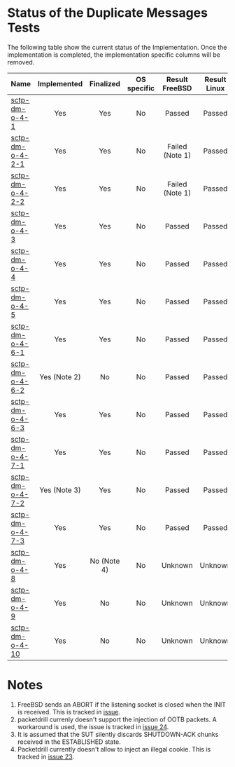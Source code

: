 # Status of the Duplicate Messages Tests

The following table show the current status of the Implementation. Once the implementation is completed, the implementation specific columns will be removed.

| Name                                  | Implemented | Finalized  | OS specific | Result FreeBSD | Result Linux |
|:--------------------------------------|:-----------:|:----------:|:-----------:|:--------------:|:------------:|
|[sctp-dm-o-4-1](sctp-dm-o-4-1.pkt)     | Yes         | Yes        | No          | Passed         | Passed       |
|[sctp-dm-o-4-2-1](sctp-dm-o-4-2-1.pkt) | Yes         | Yes        | No          | Failed (Note 1)| Passed       |
|[sctp-dm-o-4-2-2](sctp-dm-o-4-2-2.pkt) | Yes         | Yes        | No          | Failed (Note 1)| Passed       |
|[sctp-dm-o-4-3](sctp-dm-o-4-3.pkt)     | Yes         | Yes        | No          | Passed         | Passed       |
|[sctp-dm-o-4-4](sctp-dm-o-4-4.pkt)     | Yes         | Yes        | No          | Passed         | Passed       |
|[sctp-dm-o-4-5](sctp-dm-o-4-5.pkt)     | Yes         | Yes        | No          | Passed         | Passed       |
|[sctp-dm-o-4-6-1](sctp-dm-o-4-6-1.pkt) | Yes         | Yes        | No          | Passed         | Passed       |
|[sctp-dm-o-4-6-2](sctp-dm-o-4-6-2.pkt) | Yes (Note 2)| No         | No          | Passed         | Passed       |
|[sctp-dm-o-4-6-3](sctp-dm-o-4-6-3.pkt) | Yes         | Yes        | No          | Passed         | Passed       |
|[sctp-dm-o-4-7-1](sctp-dm-o-4-7-1.pkt) | Yes         | Yes        | No          | Passed         | Passed       |
|[sctp-dm-o-4-7-2](sctp-dm-o-4-7-2.pkt) | Yes (Note 3)| Yes        | No          | Passed         | Passed       |
|[sctp-dm-o-4-7-3](sctp-dm-o-4-7-3.pkt) | Yes         | Yes        | No          | Passed         | Passed       |
|[sctp-dm-o-4-8](sctp-dm-o-4-8.pkt)     | Yes         | No (Note 4)| No          | Unknown        | Unknown      |
|[sctp-dm-o-4-9](sctp-dm-o-4-9.pkt)     | Yes         | No         | No          | Unknown        | Unknown      |
|[sctp-dm-o-4-10](sctp-dm-o-4-10.pkt)   | Yes         | No         | No          | Unknown        | Unknown      |

# Notes
1. FreeBSD sends an ABORT if the listening socket is closed when the INIT is received. This is tracked in [issue](https://github.com/sctplab/SCTP_NKE_Yosemite/issues/5).
2. packetdrill currenly doesn't support the injection of OOTB packets. A workaround is used, the issue is tracked in [issue 24](https://github.com/nplab/packetdrill/issues/24).
3. It is assumed that the SUT silently discards SHUTDOWN-ACK chunks received in the ESTABLISHED state.
4. Packetdrill currently doesn't allow to inject an illegal cookie. This is tracked in [issue 23](https://github.com/nplab/packetdrill/issues/23).
